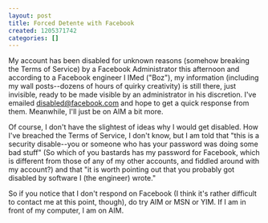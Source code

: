 ```yaml
---
layout: post
title: Forced Detente with Facebook
created: 1205371742
categories: []
---
```

My account has been disabled for unknown reasons (somehow breaking the Terms of Service) by a Facebook Administrator this afternoon and according to a Facebook engineer I IMed ("Boz"), my information (including my wall posts--dozens of hours of quirky creativity) is still there, just invisible, ready to be made visible by an administrator in his discretion. I've emailed disabled@facebook.com and hope to get a quick response from them. Meanwhile, I'll just be on AIM a bit more.

Of course, I don't have the slightest of ideas why I would get disabled. How I've breached the Terms of Service, I don't know, but I am told that "this is a security disable--you or someone who has your password was doing some bad stuff" (So which of you bastards has my password for Facebook, which is different from those of any of my other accounts, and fiddled around with my account?) and that "it is worth pointing out that you probably got disabled by software I (the engineer) wrote."

So if you notice that I don't respond on Facebook (I think it's rather difficult to contact me at this point, though), do try AIM or MSN or YIM. If I am in front of my computer, I am on AIM.
